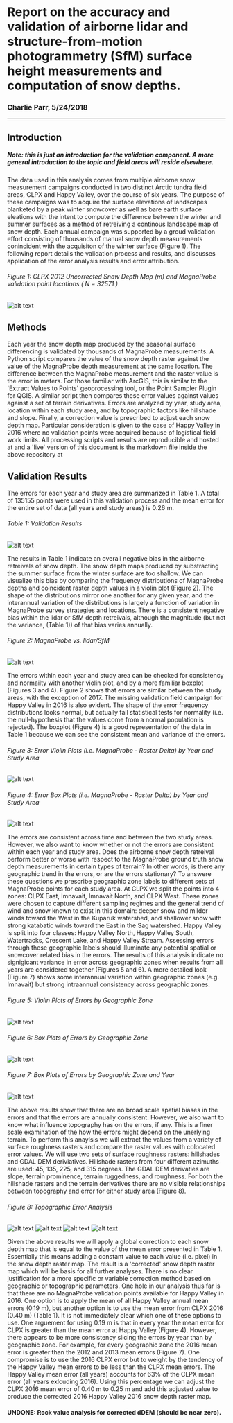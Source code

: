 # Report on the accuracy and validation of airborne lidar and structure-from-motion photogrammetry (SfM) surface height measurements and computation of snow depths.

### Charlie Parr,  5/24/2018

* * *

## Introduction

##### Note: this is just an introduction for the validation component. A more general introduction to the topic and field areas will reside elsewhere.

<p>
The data used in this analysis comes from multiple airborne snow measurement campaigns conducted in two distinct Arctic tundra field areas, CLPX and Happy Valley, over the course of six years. The purpose of these campaigns was to acquire the surface elevations of landscapes blanketed by a peak winter snowcover as well as bare earth surface eleations with the intent to compute the difference between the winter and summer surfaces as a method of retreiving a continous landscape map of snow depth. Each annual campaign was supported by a groud validation effort consisting of thousands of manual snow depth measurements conincident with the acquisiton of the winter surface (Figure 1). The following report details the validation process and results, and discusses application of the error analysis results and error attribution.
</p>

###### Figure 1: CLPX 2012 Uncorrected Snow Depth Map (m) and MagnaProbe validation point locations ( N = 32571 )

![alt text](clpx/2012/figs/validation_depth_map.png)

## Methods

<p>
Each year the snow depth map produced by the seasonal surface differencing is validated by thousands of MagnaProbe measurements. A Python script compares the value of the snow depth raster against the value of the MagnaProbe depth measurement at the same location. The difference between the MagnaProbe measurement and the raster value is the error in meters. For those familiar with ArcGIS, this is similar to the 'Extract Values to Points' geoprocessing tool, or the Point Sampler Plugin for QGIS. A similar script then compares these error values against values against a set of terrain derivatives. Errors are analyzed by year, study area, location within each study area, and by topographic factors like hillshade and slope. Finally, a correction value is prescribed to adjust each snow depth map. Particular consideration is given to the case of Happy Valley in 2016 where no validation points were acquired because of logistical field work limits. All processing scripts and results are reproducible and hosted at
<https://github.com/charparr/parr-thesis/tree/master/validation>
and a 'live' version of this document is the markdown file inside the above repository at <https://github.com/charparr/parr-thesis/blob/master/validation/validation_report.md>
</p>

## Validation Results

<p>
The errors for each year and study area are summarized in Table 1. A total of 135155 points were used in this validation process and the mean error for the entire set of data (all years and study areas) is 0.26 m.
</p>

###### Table 1: Validation Results

![alt text](aggregate_results/figs/aggregate_results_summary.png#1)

<p>
The results in Table 1 indicate an overall negative bias in the airborne retreivals of snow depth. The snow depth maps produced by substracting the summer surface from the winter surface are too shallow. We can visualize this bias by comparing the frequency distributions of MagnaProbe depths and coincident raster depth values in a violin plot (Figure 2). The shape of the distributions mirror one another for any given year, and the interannual variation of the distributions is largely a function of variation in MagnaProbe survey strategies and locations. There is a consistent negative bias within the lidar or SfM depth retreivals, although the magnitude (but not the variance, (Table 1)) of that bias varies annually.
</p>

###### Figure 2: MagnaProbe vs. lidar/SfM

![alt text](aggregate_results/figs/probe_v_rstr_violin.png#1)

<p>
The errors within each year and study area can be checked for consistency and normailty with another violin plot, and by a more familiar boxplot (Figures 3 and 4). Figure 2 shows that errors are similar between the study areas, with the exception of 2017. The missing validation field campaign for Happy Valley in 2016 is also evident. The shape of the error frequency distributions looks normal, but actually fail statistical tests for normality (i.e. the null-hypothesis that the values come from a normal population is rejected). The boxplot (Figure 4) is a good representation of the data in Table 1 because we can see the consistent mean and variance of the errors.
</p>

###### Figure 3: Error Violin Plots (i.e. MagnaProbe - Raster Delta) by Year and Study Area

![alt text](aggregate_results/figs/validation_violin.png)

###### Figure 4: Error Box Plots (i.e. MagnaProbe - Raster Delta) by Year and Study Area

![alt text](aggregate_results/figs/validation_box.png)

<p>
The errors are consistent across time and between the two study areas. However, we also want to know whether or not the errors are consistent within each year and study area. Does the airborne snow depth retreival perform better or worse with respect to the MagnaProbe ground truth snow depth measurements in certain types of terrain? In other words, is there any geographic trend in the errors, or are the errors stationary? To answere these questions we prescribe geographic zone labels to different sets of MagnaProbe points for each study area. At CLPX we split the points into 4 zones: CLPX East, Imnavait, Imnavait North, and CLPX West. These zones were chosen to capture different sampling regimes and the general trend of wind and snow known to exist in this domain: deeper snow and milder winds toward the West in the Kuparuk watershed, and shallower snow with strong katabatic winds toward the East in the Sag watershed. Happy Valley is split into four classes: Happy Valley North, Happy Valley South, Watertracks, Crescent Lake, and Happy Valley Stream. Assessing errors through these geographic labels should illuminate any potential spatial or snowcover related bias in the errors. The results of this analysis indicate no signigicant variance in error across geographic zones when results from all years are considered together (Figures 5 and 6). A more detailed look (Figure 7) shows some interannual variation within geographic zones (e.g. Imnavait) but strong intraannual consistency across geographic zones.
</p>

###### Figure 5: Violin Plots of Errors by Geographic Zone

![alt text](aggregate_results/figs/violin_x_studyarea_hue_zone.png)

###### Figure 6: Box Plots of Errors by Geographic Zone

![alt text](aggregate_results/figs/box_x_studyarea_hue_zone.png)

###### Figure 7: Box Plots of Errors by Geographic Zone and Year

![alt text](aggregate_results/figs/box_x_zone_hue_yr.png)

<p>
The above results show that there are no broad scale spatial biases in the errors and that the errors are annually consistent. However, we also want to know what influence topography has on the errors, if any. This is a finer scale examination of the how the errors might depend on the unerlying terrain. To perform this anaylsis we will extract the values from a variety of surface roughness rasters and compare the raster values with colocated error values. We will use two sets of surface roughness rasters: hillshades and GDAL DEM deriviatives. Hillshade rasters from four different azimuths are used: 45, 135, 225, and 315 degrees. The GDAL DEM derivaties are slope, terrain prominence, terrain ruggedness, and roughness. For both the hillshade rasters and the terrain derivatives there are no visible relationships between topography and error for either study area (Figure 8).
</p>

###### Figure 8: Topographic Error Analysis

![alt text](aggregate_results/figs/CLPX_hillshade_error_analysis.png)
![alt text](aggregate_results/figs/CLPX_roughness_error_analysis.png)
![alt text](aggregate_results/figs/Happy_Valley_hillshade_error_analysis.png)
![alt text](aggregate_results/figs/Happy_Valley_roughness_error_analysis.png)

<p>
Given the above results we will apply a global correction to each snow depth map that is equal to the value of the mean error presented in Table 1. Essentially this means adding a constant value to each value (i.e. pixel) in the snow depth raster map. The result is a 'corrected' snow depth raster map which will be basis for all further analyses. There is no clear justification for a more specific  or variable correction method based on geographic or topographic parameters. One hole in our analysis thus far is that there are no MagnaProbe validation points available for Happy Valley in 2016. One option is to apply the mean of all Happy Valley annual mean errors (0.19 m), but another option is to use the mean error from CLPX 2016 (0.40 m) (Table 1). It is not immediately clear which one of these options to use. One arguement for using 0.19 m is that in every year the mean error for CLPX is greater than the mean error at Happy Valley (Figure 4). However, there appears to be more consistency slicing the errors by year than by geographic zone. For example, for every geographic zone the 2016 mean error is greater than the 2012 and 2013 mean errors (Figure 7). One compromise is to use the 2016 CLPX error but to weight by the tendency of the Happy Valley mean errors to be less than the CLPX mean errors. The Happy Valley mean error (all years) accounts for 63% of the CLPX mean error (all years exlcuding 2016). Using this percentage we can adjust the CLPX 2016 mean error of 0.40 m to 0.25 m and add this adjusted value to produce the corrected 2016 Happy Valley 2016 snow depth raster map.

#### UNDONE: Rock value analysis for corrected dDEM (should be near zero).
